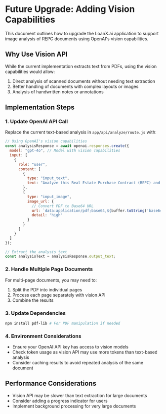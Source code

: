 # Future Upgrade: Adding Vision Capabilities

This document outlines how to upgrade the LoanX.ai application to support image analysis of REPC documents using OpenAI's vision capabilities.

## Why Use Vision API

While the current implementation extracts text from PDFs, using the vision capabilities would allow:
1. Direct analysis of scanned documents without needing text extraction
2. Better handling of documents with complex layouts or images
3. Analysis of handwritten notes or annotations

## Implementation Steps

### 1. Update OpenAI API Call

Replace the current text-based analysis in `app/api/analyze/route.js` with:

```javascript
// Using OpenAI's vision capabilities
const analysisResponse = await openai.responses.create({
  model: "gpt-4o", // Model with vision capabilities
  input: [
    {
      role: "user",
      content: [
        { 
          type: "input_text", 
          text: "Analyze this Real Estate Purchase Contract (REPC) and provide a summary of key information including: buyer and seller names, property address, purchase price, important dates, contingencies, and any special terms. Format the response in a clear, organized way." 
        },
        {
          type: "input_image",
          image_url: {
            // Convert PDF to Base64 URL
            url: `data:application/pdf;base64,${buffer.toString('base64')}`,
            detail: "high"
          }
        }
      ]
    }
  ]
});

// Extract the analysis text
const analysisText = analysisResponse.output_text;
```

### 2. Handle Multiple Page Documents

For multi-page documents, you may need to:

1. Split the PDF into individual pages
2. Process each page separately with vision API
3. Combine the results

### 3. Update Dependencies

```bash
npm install pdf-lib # For PDF manipulation if needed
```

### 4. Environment Considerations

- Ensure your OpenAI API key has access to vision models
- Check token usage as vision API may use more tokens than text-based analysis
- Consider caching results to avoid repeated analysis of the same document

## Performance Considerations

- Vision API may be slower than text extraction for large documents
- Consider adding a progress indicator for users
- Implement background processing for very large documents 